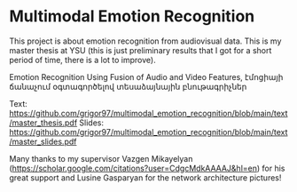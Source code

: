 # Multimodal Emotion Recognition

This project is about emotion recognition from audiovisual data. This is my master thesis at YSU (this is just preliminary results that I got for a short period of time, there is a lot to improve).

Emotion Recognition Using Fusion of Audio and Video Features,
էմոցիայի ճանաչում օգտագործելով տեսաձայնային բնութագրիչներ

Text:
https://github.com/grigor97/multimodal_emotion_recognition/blob/main/text/master_thesis.pdf
Slides:
https://github.com/grigor97/multimodal_emotion_recognition/blob/main/text/master_slides.pdf

Many thanks to my supervisor Vazgen Mikayelyan (https://scholar.google.com/citations?user=CdgcMdkAAAAJ&hl=en) for his great support and Lusine Gasparyan for the network architecture pictures!
